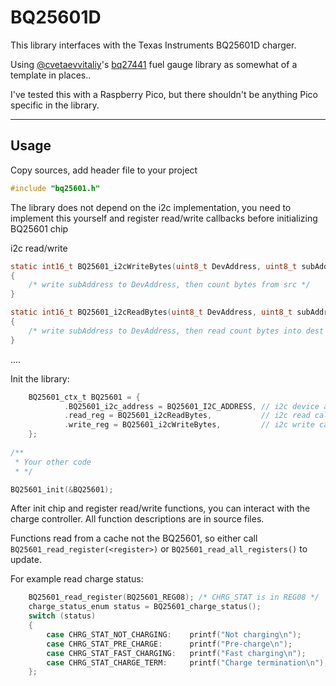 
# BQ25601D
This library interfaces with the Texas Instruments BQ25601D charger.

Using [@cvetaevvitaliy](https://github.com/cvetaevvitaliy)'s [bq27441](https://github.com/cvetaevvitaliy/bq27441) fuel gauge library as somewhat of a template in places..

I've tested this with a Raspberry Pico, but there shouldn't be anything Pico specific in the library.

---------------------

Usage
-----

Copy sources, add header file to your project
```c
#include "bq25601.h"
```

The library does not depend on the i2c implementation, you need to implement this yourself and register read/write callbacks before initializing BQ25601 chip


i2c read/write
```c
static int16_t BQ25601_i2cWriteBytes(uint8_t DevAddress, uint8_t subAddress, uint8_t* src, uint8_t count)
{
    /* write subAddress to DevAddress, then count bytes from src */
}

static int16_t BQ25601_i2cReadBytes(uint8_t DevAddress, uint8_t subAddress, uint8_t* dest, uint8_t count)
{
    /* write subAddress to DevAddress, then read count bytes into dest */
}
```

.... <br>

Init the library:
```c
    BQ25601_ctx_t BQ25601 = {
            .BQ25601_i2c_address = BQ25601_I2C_ADDRESS, // i2c device address, if you have another address change this
            .read_reg = BQ25601_i2cReadBytes,           // i2c read callback 
            .write_reg = BQ25601_i2cWriteBytes,         // i2c write callback 
    };
    
/**
 * Your other code
 * */

BQ25601_init(&BQ25601);

```

After init chip and register read/write functions, you can interact with the charge controller. All function descriptions are in source files.

Functions read from a cache not the BQ25601, so either call `BQ25601_read_register(<register>)` or `BQ25601_read_all_registers()` to update.

For example read charge status:
```c
    BQ25601_read_register(BQ25601_REG08); /* CHRG_STAT is in REG08 */
    charge_status_enum status = BQ25601_charge_status();
    switch (status)
    {
        case CHRG_STAT_NOT_CHARGING:    printf("Not charging\n");       break;
        case CHRG_STAT_PRE_CHARGE:      printf("Pre-charge\n");         break;
        case CHRG_STAT_FAST_CHARGING:   printf("Fast charging\n");      break;
        case CHRG_STAT_CHARGE_TERM:     printf("Charge termination\n"); break;
    };
```

